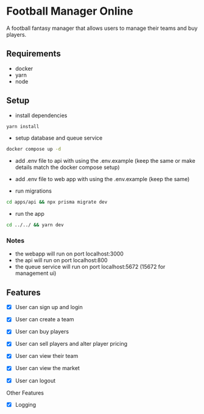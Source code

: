 # Football Manager Online

A football fantasy manager that allows users to manage their teams
and buy players.

## Requirements
- docker
- yarn
- node

## Setup

- install dependencies
```bash
yarn install
```
- setup database and queue service 
```bash
docker compose up -d
```

- add .env file to api with using the .env.example (keep the same or make details match the docker compose setup)

- add .env file to web app with using the .env.example (keep the same)

- run migrations
```bash
cd apps/api && npx prisma migrate dev
```

- run the app
```bash
cd ../../ && yarn dev
```

### Notes 
- the webapp will run on port localhost:3000
- the api will run on port localhost:800
- the queue service will run on port localhost:5672 (15672 for management ui)

## Features

- [x] User can sign up and login
- [x] User can create a team
- [x] User can buy players
- [x] User can sell players and alter player pricing
- [x] User can view their team
- [x] User can view the market
- [x] User can logout


Other Features
- [x] Logging

